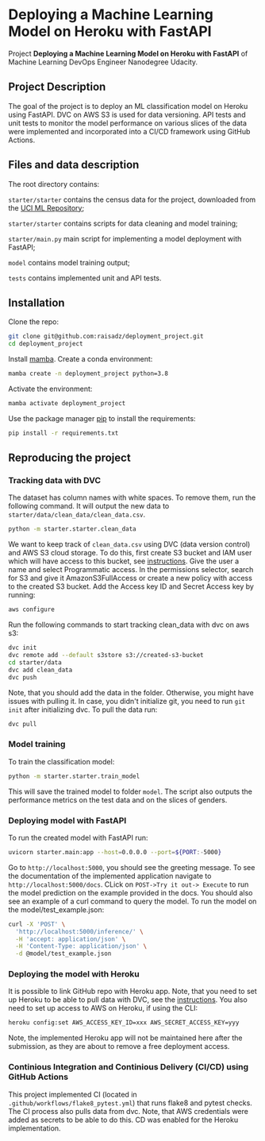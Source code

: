 # Deploying a Machine Learning Model on Heroku with FastAPI

Project **Deploying a Machine Learning Model on Heroku with FastAPI** of Machine Learning DevOps Engineer Nanodegree Udacity.

## Project Description
The goal of the project is to deploy an ML classification model on Heroku using FastAPI. DVC on AWS S3 is used for data versioning. API tests and unit tests to monitor the model performance on various slices of the data were implemented and incorporated into a CI/CD framework using GitHub Actions.

## Files and data description
The root directory contains:

`starter/starter` contains the census data for the project, downloaded from the [UCI ML Repository](https://archive.ics.uci.edu/ml/datasets/census+income);

`starter/starter` contains scripts for data cleaning and model training;

`starter/main.py` main script for implementing a model deployment with FastAPI;

`model` contains model training output;

`tests` contains implemented unit and API tests.
 
## Installation
Clone the repo:

```bash
git clone git@github.com:raisadz/deployment_project.git
cd deployment_project
```

Install [mamba](https://pypi.org/project/mamba/).
Create a conda environment:

```bash
mamba create -n deployment_project python=3.8
```

Activate the environment:

```bash
mamba activate deployment_project 
```

Use the package manager [pip](https://pip.pypa.io/en/stable/) to install the requirements:
```bash
pip install -r requirements.txt
```

## Reproducing the project
### Tracking data with DVC
The dataset has column names with white spaces. To remove them, run the following command. It will output the new data to `starter/data/clean_data/clean_data.csv`.
```bash
python -m starter.starter.clean_data
```
We want to keep track of `clean_data.csv` using DVC (data version control) and AWS S3 cloud storage. To do this, first create S3 bucket and IAM user which will have access to this bucket, see [instructions](https://docs.aws.amazon.com/IAM/latest/UserGuide/id_users_create.html#id_users_create_console). Give the user a name and select Programmatic access.
In the permissions selector, search for S3 and give it AmazonS3FullAccess or create a new policy with access to the created S3 bucket. Add the Access key ID and Secret Access key by running:
```bash
aws configure
```
Run the following commands to start tracking clean_data with dvc on aws s3: 
```bash
dvc init
dvc remote add --default s3store s3://created-s3-bucket
cd starter/data
dvc add clean_data
dvc push
```
Note, that you should add the data in the folder. Otherwise, you might have issues with pulling it. In case, you didn't initialize git, you need to run `git init` after initializing dvc. To pull the data run:
```bash
dvc pull
```
### Model training
To train the classification model:
```bash
python -m starter.starter.train_model
```
This will save the trained model to folder `model`. The script also outputs the performance metrics on the test data and on the slices of genders.

### Deploying model with FastAPI
To run the created model with FastAPI run:
```bash
uvicorn starter.main:app --host=0.0.0.0 --port=${PORT:-5000}
```
Go to `http://localhost:5000`, you should see the greeting message. To see the documentation of the implemented application navigate to `http://localhost:5000/docs`. CLick on `POST->Try it out-> Execute` to run the model prediction on the example provided in the docs. You should also see an example of a curl command to query the model. To run the model on the model/test_example.json:
```bash
curl -X 'POST' \
  'http://localhost:5000/inference/' \
  -H 'accept: application/json' \
  -H 'Content-Type: application/json' \
  -d @model/test_example.json
```

### Deploying the model with Heroku
It is possible to link GitHub repo with Heroku app. Note, that you need to set up Heroku to be able to pull data with DVC, see the [instructions](https://github.com/raisadz/deployment_project/blob/main/starter/dvc_on_heroku_instructions.md). You also need to set up access to AWS on Heroku, if using the CLI: 
```bash
heroku config:set AWS_ACCESS_KEY_ID=xxx AWS_SECRET_ACCESS_KEY=yyy
```
Note, the implemented Heroku app will not be maintained here after the submission, as they are about to remove a free deployment access.

### Continious Integration and Continious Delivery (CI/CD) using GitHub Actions
This project implemented CI (located in `.github/workflows/flake8_pytest.yml`) that runs flake8 and pytest checks. The CI process also pulls data from dvc. Note, that AWS credentials were added as secrets to be able to do this. CD was enabled for the Heroku implementation. 
